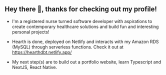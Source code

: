 ## Hey there 👋, thanks for checking out my profile!

- I'm a registered nurse turned software developer with aspirations to create contemporary healthcare solutions and build fun and interesting personal projects! 

- Hearth is done, deployed on Netlify and interacts with my Amazon RDS (MySQL) through serverless functions. Check it out at https://hearthdbt.netlify.app/

- My next step(s) are to build out a portfolio website, learn Typescript and NextJS, React Native.

